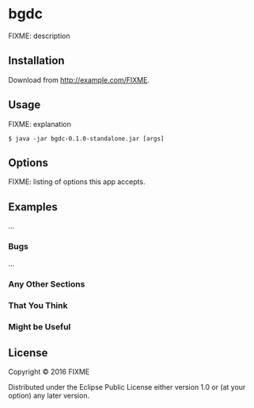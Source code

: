 # bgdc

FIXME: description

## Installation

Download from http://example.com/FIXME.

## Usage

FIXME: explanation

    $ java -jar bgdc-0.1.0-standalone.jar [args]

## Options

FIXME: listing of options this app accepts.

## Examples

...

### Bugs

...

### Any Other Sections
### That You Think
### Might be Useful

## License

Copyright © 2016 FIXME

Distributed under the Eclipse Public License either version 1.0 or (at
your option) any later version.
